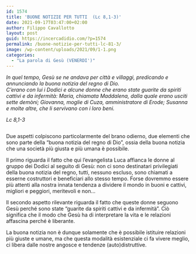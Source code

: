 ```yaml
---
id: 1574
title: 'BUONE NOTIZIE PER TUTTI  (Lc 8,1-3)'
date: 2021-09-17T03:47:00+02:00
author: Filippo Cavallotto
layout: post
guid: https://incercadidio.com/?p=1574
permalink: /buone-notizie-per-tutti-lc-81-3/
image: /wp-content/uploads/2021/09/1-1.png
categories:
  - "La parola di Gesù (VENERDI')"
---
```

_In quel tempo, Gesù se ne andava per città e villaggi, predicando e annunciando la buona notizia del regno di Dio.  
C&#8217;erano con lui i Dodici e alcune donne che erano state guarite da spiriti cattivi e da infermità: Maria, chiamata Maddalena, dalla quale erano usciti sette demòni; Giovanna, moglie di Cuza, amministratore di Erode; Susanna e molte altre, che li servivano con i loro beni._

<p class="has-text-align-right">
  <em>Lc 8,1-3</em>
</p>

<div class="wp-block-image">
  <figure class="aligncenter size-large"><img src="https://incercadidio.com/wp-content/uploads/2021/09/2-1.png" alt="" class="wp-image-1576" srcset="https://incercadidio.com/wp-content/uploads/2021/09/2-1.png 727w, https://incercadidio.com/wp-content/uploads/2021/09/2-1-300x198.png 300w" sizes="(max-width: 727px) 100vw, 727px" /></figure>
</div>

Due aspetti colpiscono particolarmente del brano odierno, due elementi che sono parte della “buona notizia del regno di Dio”, ossia della buona notizia che una società più giusta e più umana è possibile.

Il primo riguarda il fatto che qui l’evangelista Luca affianca le donne al gruppo dei Dodici al seguito di Gesù: non ci sono destinatari privilegiati della buona notizia del regno, tutti, nessuno escluso, sono chiamati a esserne costruttori e beneficiari allo stesso tempo. Forse dovremmo essere più attenti alla nostra innata tendenza a dividere il mondo in buoni e cattivi, migliori e peggiori, meritevoli e non…

Il secondo aspetto rilevante riguarda il fatto che queste donne seguono Gesù perché sono state “guarite da spiriti cattivi e da infermità”. Ciò significa che il modo che Gesù ha di interpretare la vita e le relazioni affascina perché è liberante.

La buona notizia non è dunque solamente che è possibile istituire relazioni più giuste e umane, ma che questa modalità esistenziale ci fa vivere meglio, ci libera dalle nostre angosce e tendenze (auto)distruttive.